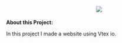 <h1 align="center"> <img src="docs/gif.gif"></h1>


**About this Project:**

In this project I made a website using Vtex io.

